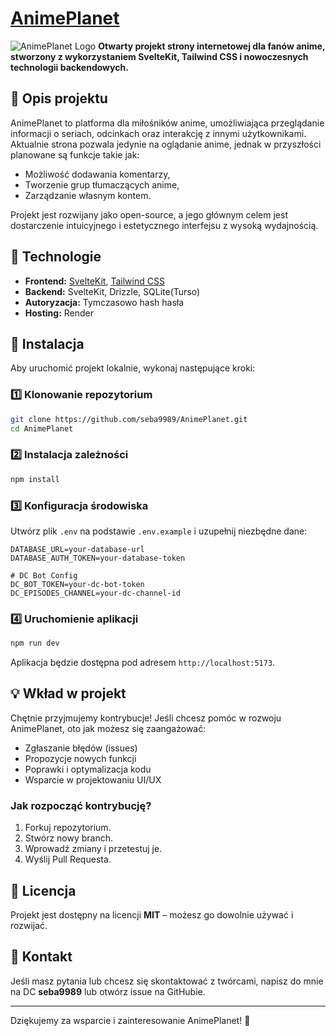 # [AnimePlanet](https://animeplanet.org/)

![AnimePlanet Logo](https://i.imgur.com/QWef9pk.png)
**Otwarty projekt strony internetowej dla fanów anime, stworzony z wykorzystaniem SvelteKit, Tailwind CSS i nowoczesnych technologii backendowych.**

## 📌 Opis projektu

AnimePlanet to platforma dla miłośników anime, umożliwiająca przeglądanie informacji o seriach, odcinkach oraz interakcję z innymi użytkownikami. Aktualnie strona pozwala jedynie na oglądanie anime, jednak w przyszłości planowane są funkcje takie jak:

- Możliwość dodawania komentarzy,
- Tworzenie grup tłumaczących anime,
- Zarządzanie własnym kontem.

Projekt jest rozwijany jako open-source, a jego głównym celem jest dostarczenie intuicyjnego i estetycznego interfejsu z wysoką wydajnością.

## 🚀 Technologie

- **Frontend:** [SvelteKit](https://kit.svelte.dev/), [Tailwind CSS](https://tailwindcss.com/)
- **Backend:** SvelteKit, Drizzle, SQLite(Turso)
- **Autoryzacja:** Tymczasowo hash hasła
- **Hosting:** Render

## 🔧 Instalacja

Aby uruchomić projekt lokalnie, wykonaj następujące kroki:

### 1️⃣ Klonowanie repozytorium

```sh
git clone https://github.com/seba9989/AnimePlanet.git
cd AnimePlanet
```

### 2️⃣ Instalacja zależności

```sh
npm install
```

### 3️⃣ Konfiguracja środowiska

Utwórz plik `.env` na podstawie `.env.example` i uzupełnij niezbędne dane:

```
DATABASE_URL=your-database-url
DATABASE_AUTH_TOKEN=your-database-token

# DC Bot Config
DC_BOT_TOKEN=your-dc-bot-token
DC_EPISODES_CHANNEL=your-dc-channel-id
```

### 4️⃣ Uruchomienie aplikacji

```sh
npm run dev
```

Aplikacja będzie dostępna pod adresem `http://localhost:5173`.

## 💡 Wkład w projekt

Chętnie przyjmujemy kontrybucje! Jeśli chcesz pomóc w rozwoju AnimePlanet, oto jak możesz się zaangażować:

- Zgłaszanie błędów (issues)
- Propozycje nowych funkcji
- Poprawki i optymalizacja kodu
- Wsparcie w projektowaniu UI/UX

### Jak rozpocząć kontrybucję?

1. Forkuj repozytorium.
2. Stwórz nowy branch.
3. Wprowadź zmiany i przetestuj je.
4. Wyślij Pull Requesta.

## 📄 Licencja

Projekt jest dostępny na licencji **MIT** – możesz go dowolnie używać i rozwijać.

## 🌟 Kontakt

Jeśli masz pytania lub chcesz się skontaktować z twórcami, napisz do mnie na DC **seba9989** lub otwórz issue na GitHubie.

---

Dziękujemy za wsparcie i zainteresowanie AnimePlanet! 🎌
